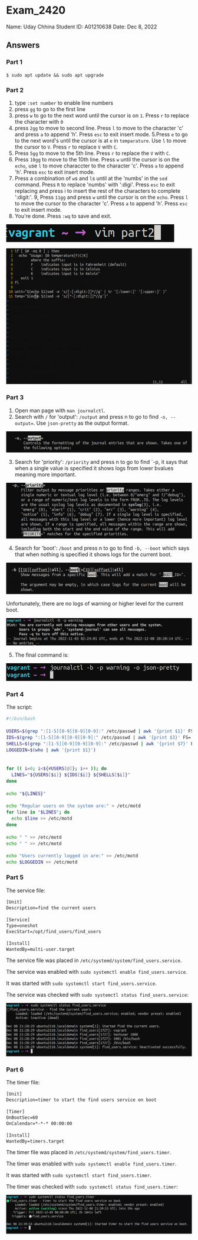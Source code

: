 # Exam_2420
Name: Uday Chhina
Student ID: A01210638
Date: Dec 8, 2022

## Answers

### Part 1

```
$ sudo apt update && sudo apt upgrade
```

### Part 2

1. type `:set number` to enable line numbers
2. press `gg` to go to the first line
3. press `w` to go to the next word until the cursor is on `1`. Press `r` to
   replace the character with `0`
4. press `2gg` to move to second line. Press `l` to move to the character 'c'
   and press `a` to append 'h'. Press `esc` to exit insert mode. 
5.Press `e` to go to the next word's until
   the cursor is at `e` in `temparature`. Use `l` to move the cursor to `V`.
   Press `r` to replace `V` with `C`.
6. Press `5gg` to move to the 5th line. Press `r` to replace the `V` with `C`.
7. Press `10gg` to move to the 10th line. Press `w` until the cursor is on the
   `echo`, use `l` to move characcter to the character 'c'. Press `a` to
   append 'h'. Press `esc` to exit insert mode.
8. Press a combination of `w`s and `l`s until at the 'numbs' in the `sed`
   command. Press `R` to replace 'numbs' with ':digi'. Press `esc` to exit
   replacing and press i to insert the rest of the characters to complete
   ':digit:'. 
9, Press `11gg` and press `w` until the cursor is on the `echo`. Press `l` to
   move the cursor to the character 'c'. Press `a` to append 'h'. Press `esc`
   to exit insert mode.
10. You're done. Press `:wq` to save and exit.

![vimopen](/Images/openvim.png)

![vimedit](/Images/vimedit.png)

### Part 3

1. Open man page with `man journalctl`. 
2. Search with `/` for 'output': `/output` and press n to go to find `-o,
   --output=`. Use `json-pretty` as the output format.

![output](/Images/output.png)

3. Search for 'priority': `/priority` and press n to go to find `-p, it says
   that when a single value is specified it shows logs from lower bvalues
   meaning more important. 

![priority](/Images/priority.png)

4. Search for 'boot': `/boot` and press n to go to find `-b, --boot` which
   says that when nothing is specified it shows logs for the current boot. 

![boot](/Images/boot.png)

Unfortunately, there are no logs of warning or higher level for the current
boot.

![nologs](/Images/nologs.png)

5. The final command is:

![finalcommand](Images/finalcommand.png)


### Part 4

The script:

```bash
#!/bin/bash

USERS=$(grep ":[1-5][0-9][0-9][0-9]:" /etc/passwd | awk '{print $1}' FS=:)
IDS=$(grep ":[1-5][0-9][0-9][0-9]:" /etc/passwd | awk '{print $3}' FS=:)
SHELLS=$(grep ":[1-5][0-9][0-9][0-9]:" /etc/passwd | awk '{print $7}' FS=:)
LOGGEDIN=$(who | awk '{print $1}')


for (( i=0; i<${#USERS[@]}; i++ )); do
  LINES="${USERS[$i]} ${IDS[$i]} ${SHELLS[$i]}"
done

echo "${LINES}"

echo "Regular users on the system are:" > /etc/motd
for line in "$LINES"; do
  echo $line >> /etc/motd
done

echo " " >> /etc/motd
echo " " >> /etc/motd

echo "Users currently logged in are:" >> /etc/motd
echo $LOGGEDIN >> /etc/motd
```

### Part 5

The service file:
```
[Unit]
Description=find the current users

[Service]
Type=oneshot
ExecStart=/opt/find_users/find_users

[Install]
WantedBy=multi-user.target
```

The service file was placed in `/etc/systemd/system/find_users.service`.

The service was enabled with `sudo systemctl enable find_users.service`.

It was started with `sudo systemctl start find_users.service`.

The service was checked with `sudo systemctl status find_users.service`:

![service](/Images/service.png)

### Part 6

The timer file:
```
[Unit]
Description=timer to start the find users service on boot

[Timer]
OnBootSec=60
OnCalendar=*-*-* 00:00:00

[Install]
WantedBy=timers.target
```

The timer file was placed in `/etc/systemd/system/find_users.timer`.

The timer was enabled with `sudo systemctl enable find_users.timer`.

It was started with `sudo systemctl start find_users.timer`.

The timer was checked with `sudo systemctl status find_users.timer`:

![timer](/Images/timer.png)
